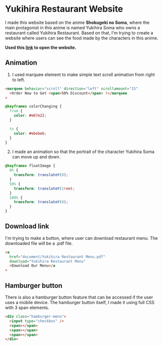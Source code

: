 # Yukihira Restaurant Website

I made this website based on the anime <b>Shokugeki no Soma</b>, where the main protagonist in this anime is named Yukihira Soma who owns a restaurant called Yukihira Restaurant. Based on that, I'm trying to create a website where users can see the food made by the characters in this anime.

<b>Used this **[link](https://yukihira-restaurant.netlify.app/)** to open the website.</b>

## Animation

1. I used marquee element to make simple text scroll animation from right to left.

```html
<marquee behavior="scroll" direction="left" scrollamount="15"
  >Order Now to Get <span>50% Discount</span> !</marquee
>
```

```css
@keyframes colorChanging {
  from {
    color: #e67e22;
  }

  to {
    color: #ebebeb;
  }
}
```

2. I made an animation so that the portrait of the character Yukihira Soma can move up and down.

```css
@keyframes floatImage {
  0% {
    transform: translateY(0);
  }
  50% {
    transform: translateY(1rem);
  }
  100% {
    transform: translateY(0);
  }
}
```

## Download link

I'm trying to make a button, where user can download restaurant menu. The downloaded file will be a .pdf file.

```html
<a
  href="document/Yukihira Restaurant Menu.pdf"
  download="Yukihira Restaurant Menu"
  >Download Our Menu</a
>
```

## Hamburger button

There is also a hamburger button feature that can be accessed if the user uses a mobile device. The hamburger button itself, I made it using full CSS with 3 span elements.

```html
<div class="hamburger-menu">
  <input type="checkbox" />
  <span></span>
  <span></span>
  <span></span>
</div>
```
